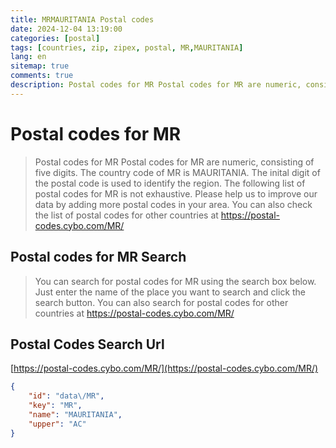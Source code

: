 ```yaml
---
title: MRMAURITANIA Postal codes 
date: 2024-12-04 13:19:00
categories: [postal]
tags: [countries, zip, zipex, postal, MR,MAURITANIA]
lang: en
sitemap: true
comments: true
description: Postal codes for MR Postal codes for MR are numeric, consisting of five digits. The country code of MR is MAURITANIA. The inital digit of the postal code is used to identify the region. The following list of postal codes for MR is not exhaustive. Please help us to improve our data by adding more postal codes in your area. You can also check the list of postal codes for other countries at https://postal-codes.cybo.com/MR/
---
```


# Postal codes for MR
> Postal codes for MR Postal codes for MR are numeric, consisting of five digits. The country code of MR is MAURITANIA. The inital digit of the postal code is used to identify the region. The following list of postal codes for MR is not exhaustive. Please help us to improve our data by adding more postal codes in your area. You can also check the list of postal codes for other countries at https://postal-codes.cybo.com/MR/

## Postal codes for MR Search 
> You can search for postal codes for MR using the search box below. Just enter the name of the place you want to search and click the search button. You can also search for postal codes for other countries at https://postal-codes.cybo.com/MR/

## Postal Codes Search Url

[https://postal-codes.cybo.com/MR/](https://postal-codes.cybo.com/MR/)
```json
{
    "id": "data\/MR",
    "key": "MR",
    "name": "MAURITANIA",
    "upper": "AC"
}
```
